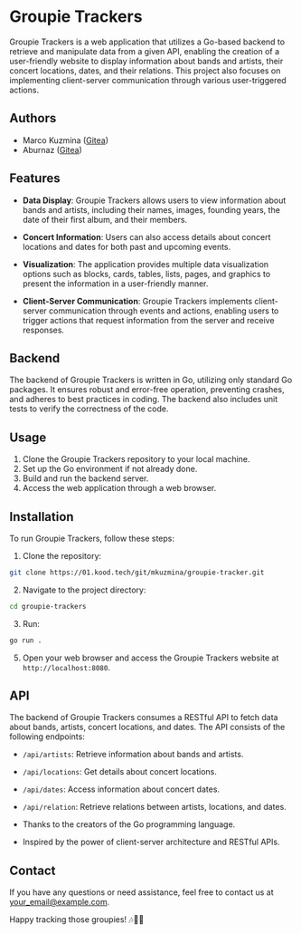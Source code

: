 # Groupie Trackers

Groupie Trackers is a web application that utilizes a Go-based backend to retrieve and manipulate data from a given API, enabling the creation of a user-friendly website to display information about bands and artists, their concert locations, dates, and their relations. This project also focuses on implementing client-server communication through various user-triggered actions.

## Authors

- Marco Kuzmina ([Gitea](https://01.kood.tech/git/mkuzmina))
- Aburnaz ([Gitea](https://01.kood.tech/git/aburnaz))

## Features

- **Data Display**: Groupie Trackers allows users to view information about bands and artists, including their names, images, founding years, the date of their first album, and their members.

- **Concert Information**: Users can also access details about concert locations and dates for both past and upcoming events.

- **Visualization**: The application provides multiple data visualization options such as blocks, cards, tables, lists, pages, and graphics to present the information in a user-friendly manner.

- **Client-Server Communication**: Groupie Trackers implements client-server communication through events and actions, enabling users to trigger actions that request information from the server and receive responses.

## Backend

The backend of Groupie Trackers is written in Go, utilizing only standard Go packages. It ensures robust and error-free operation, preventing crashes, and adheres to best practices in coding. The backend also includes unit tests to verify the correctness of the code.

## Usage

1. Clone the Groupie Trackers repository to your local machine.
2. Set up the Go environment if not already done.
3. Build and run the backend server.
4. Access the web application through a web browser.

## Installation

To run Groupie Trackers, follow these steps:

1. Clone the repository:

```bash
git clone https://01.kood.tech/git/mkuzmina/groupie-tracker.git
```

2. Navigate to the project directory:

```bash
cd groupie-trackers
```

3. Run:

```bash
go run .
```


5. Open your web browser and access the Groupie Trackers website at `http://localhost:8080`.

## API

The backend of Groupie Trackers consumes a RESTful API to fetch data about bands, artists, concert locations, and dates. The API consists of the following endpoints:

- `/api/artists`: Retrieve information about bands and artists.
- `/api/locations`: Get details about concert locations.
- `/api/dates`: Access information about concert dates.
- `/api/relation`: Retrieve relations between artists, locations, and dates.


- Thanks to the creators of the Go programming language.
- Inspired by the power of client-server architecture and RESTful APIs.

## Contact

If you have any questions or need assistance, feel free to contact us at [your_email@example.com](mailto:your_email@example.com).

Happy tracking those groupies! 🎶🎤🎸